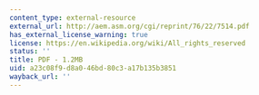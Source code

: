 ```yaml
---
content_type: external-resource
external_url: http://aem.asm.org/cgi/reprint/76/22/7514.pdf
has_external_license_warning: true
license: https://en.wikipedia.org/wiki/All_rights_reserved
status: ''
title: PDF - 1.2MB
uid: a23c08f9-d8a0-46bd-80c3-a17b135b3851
wayback_url: ''
---
```

